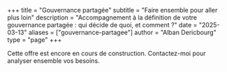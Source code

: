 +++
title = "Gouvernance partagée"
subtitle = "Faire ensemble pour aller plus loin"
description = "Accompagnement à la définition de votre gouvernance partagée : qui décide de quoi, et comment ?"
date = "2025-03-13"
aliases = ["gouvernance-partagee"]
author = "Alban Dericbourg"
type = "page"
+++

Cette offre est encore en cours de construction. Contactez-moi pour analyser ensemble vos besoins.
